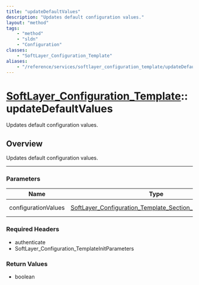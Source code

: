 ```yaml
---
title: "updateDefaultValues"
description: "Updates default configuration values."
layout: "method"
tags:
    - "method"
    - "sldn"
    - "Configuration"
classes:
    - "SoftLayer_Configuration_Template"
aliases:
    - "/reference/services/softlayer_configuration_template/updateDefaultValues"
---
```

# [SoftLayer_Configuration_Template](/reference/services/SoftLayer_Configuration_Template)::updateDefaultValues

Updates default configuration values.


## Overview 
Updates default configuration values. 

-----

### Parameters 
|Name | Type | Description |
| --- | --- | --- |
|configurationValues| <a href='/reference/datatypes/SoftLayer_Configuration_Template_Section_Definition_Value'>SoftLayer_Configuration_Template_Section_Definition_Value[] </a>| Configuration values.|


### Required Headers
* authenticate
* SoftLayer_Configuration_TemplateInitParameters


### Return Values
* boolean




